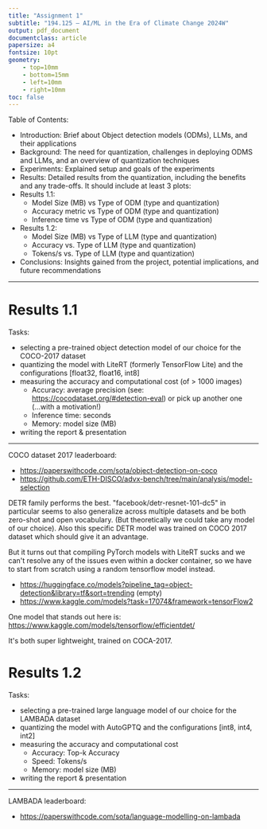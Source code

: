 ```yaml
---
title: "Assignment 1"
subtitle: "194.125 – AI/ML in the Era of Climate Change 2024W"
output: pdf_document
documentclass: article
papersize: a4
fontsize: 10pt
geometry:
    - top=10mm
    - bottom=15mm
    - left=10mm
    - right=10mm
toc: false
---
```


Table of Contents:

- Introduction: Brief about Object detection models (ODMs), LLMs, and their applications
- Background: The need for quantization, challenges in deploying ODMS and LLMs, and an overview of quantization techniques
- Experiments: Explained setup and goals of the experiments
- Results: Detailed results from the quantization, including the benefits and any trade-offs. It should include at least 3 plots:
- Results 1.1:
    - Model Size (MB) vs Type of ODM (type and quantization)
    - Accuracy metric vs Type of ODM (type and quantization)
    - Inference time vs Type of ODM (type and quantization)
- Results 1.2:
    - Model Size (MB) vs Type of LLM (type and quantization)
    - Accuracy vs. Type of LLM (type and quantization)
    - Tokens/s vs. Type of LLM (type and quantization)
- Conclusions: Insights gained from the project, potential implications, and future recommendations

---

# Results 1.1

Tasks:

- selecting a pre-trained object detection model of our choice for the COCO-2017 dataset
- quantizing the model with LiteRT (formerly TensorFlow Lite) and the configurations [float32, float16, int8]
- measuring the accuracy and computational cost (of > 1000 images)
    - Accuracy: average precision (see: https://cocodataset.org/#detection-eval) or pick up another one (...with a motivation!)
    - Inference time: seconds
    - Memory: model size (MB)
- writing the report & presentation

---

COCO dataset 2017 leaderboard:

- https://paperswithcode.com/sota/object-detection-on-coco
- https://github.com/ETH-DISCO/advx-bench/tree/main/analysis/model-selection

DETR family performs the best. "facebook/detr-resnet-101-dc5" in particular seems to also generalize across multiple datasets and be both zero-shot and open vocabulary. (But theoretically we could take any model of our choice). Also this specific DETR model was trained on COCO 2017 dataset which should give it an advantage.

But it turns out that compiling PyTorch models with LiteRT sucks and we can't resolve any of the issues even within a docker container, so we have to start from scratch using a random tensorflow model instead.

- https://huggingface.co/models?pipeline_tag=object-detection&library=tf&sort=trending (empty)
- https://www.kaggle.com/models?task=17074&framework=tensorFlow2

One model that stands out here is: https://www.kaggle.com/models/tensorflow/efficientdet/

It's both super lightweight, trained on COCA-2017.

# Results 1.2

Tasks:

- selecting a pre-trained large language model of our choice for the LAMBADA dataset
- quantizing the model with AutoGPTQ and the configurations [int8, int4, int2]
- measuring the accuracy and computational cost
    - Accuracy: Top-k Accuracy
    - Speed: Tokens/s
    - Memory: model size (MB)
- writing the report & presentation

---

LAMBADA leaderboard:

- https://paperswithcode.com/sota/language-modelling-on-lambada

